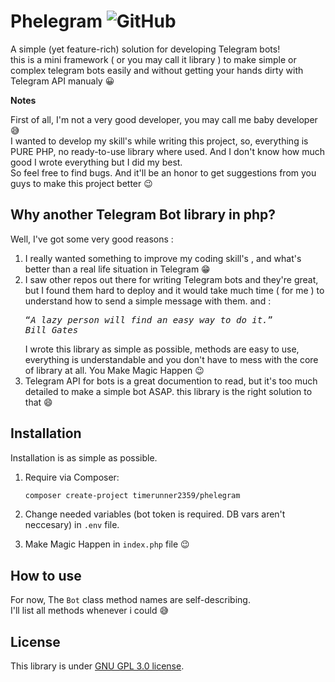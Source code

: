 # Phelegram <img alt="GitHub" src="https://img.shields.io/github/license/ehsanghorbani190/Phelegram?style=for-the-badge">


A simple (yet feature-rich) solution for developing Telegram bots!</br>
this is a mini framework ( or you may call it library ) to make simple or complex telegram bots easily and without getting your hands dirty with Telegram API manualy 😀</br>

<b>Notes</b></br>

First of all, I'm not a very good developer, you may call me baby developer 😅 </br>
I wanted to develop my skill's while writing this project, so, everything is PURE PHP, no ready-to-use library where used. And I don't know how much good I wrote everything but I did my best.</br>
So feel free to find bugs. And it'll be an honor to get suggestions from you guys to make this project better 😉</br>

## Why another Telegram Bot library in php?

Well, I've got some very good reasons :
<ol>
<li> I really wanted something to improve my coding skill's , and what's better than a real life situation in Telegram 😁</li>
<li>I saw other repos out there for writing Telegram bots and they're great, but I found them hard to deploy and it would take much time ( for me ) to understand how to send a simple message with them. and : </br>
<pre><q><i>A lazy person will find an easy way to do it.</q></br>Bill Gates</i></pre>
 I wrote this library as simple as possible, methods are easy to use, everything is understandable and you don't have to mess with the core of library at all. You Make Magic Happen 😉
 </li>
 <li>Telegram API for bots is a great documention to read, but it's too much detailed to make a simple bot ASAP. this library is the right solution to that 😄</li>
</ol>

## Installation

Installation is as simple as possible.
<ol>
<li>

Require via Composer:</br>

```bash
composer create-project timerunner2359/phelegram
```
</li>

<li>

Change needed variables (bot token is required. DB vars aren't neccesary) in ``.env`` file.

</li>  
<li>

Make Magic Happen in ``index.php`` file 😉

</li>
</ol>

## How to use

For now, The
``Bot`` class method names are self-describing.<br>
I'll list all methods whenever i could 😅

## License
This library is under <a href="https://github.com/ehsanghorbani190/Phelegram/blob/master/COPYING">GNU GPL 3.0 license</a>.